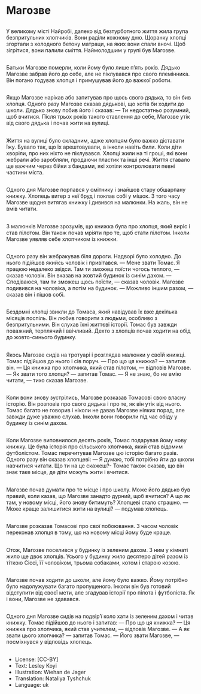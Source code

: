 # Магозве

##
У великому місті Найробі, далеко від безтурботного життя жила група безпритульних хлопчиків. Вони раділи кожному дню. Щоранку хлопці згортали з холодного бетону матраци, на яких вони спали вночі. Щоб зігрітися, вони палили сміття. Наймолодшим у групі був Магозве.

##
Батьки Магозве померли, коли йому було лише п’ять років. Дядько Магозве забрав його до себе, але не піклувався про свого племінника. Він погано годував хлопця і примушував його до важкої роботи.

##
Якщо Магозве нарікав або запитував про щось свого дядька, то він бив хлопця. Одного разу Магозве сказав дядькові, що хотів би ходити до школи. Дядько знову побив його і сказав:
— Ти недостатньо розумний, щоб вчитися.
Після трьох років такого ставлення до себе, Магозве утік від свого дядька і почав жити на вулиці.

##
Життя на вулиці було складним, адже хлопцям було важко діставати їжу. Бувало так, що їх арештовували, а інколи навіть били. Коли діти хворіли, про них ніхто не піклувався. Хлопці жили на ті гроші, які вони жебрали або заробляли, продаючи пластик та інші речі. Життя ставало ще важчим через бійки з бандами, які хотіли контролювати певні частини міста.

##
Одного дня Магозве порпався у смітнику і знайшов стару обшарпану книжку. Хлопець витер з неї бруд і поклав собі у мішок. З того часу Магозве щодня витягав книжку і дивився на малюнки. На жаль, він не вмів читати.

##
З малюнків Магозве зрозумів, що книжка була про хлопця, який виріс і став пілотом. Він також почав мріяти про те, щоб стати пілотом. Інколи Магозве уявляв себе хлопчиком із книжки.

##
Одного разу він жебракував біля дороги. Надворі було холодно. До нього підійшов якийсь чоловік і привітався.
— Мене звати Томас. Я працюю недалеко звідси. Там ти зможеш поїсти чогось теплого, — сказав чоловік.
Він вказав на жовтий будинок із синім дахом.
— Сподіваюся, там ти зможеш щось поїсти, — сказав чоловік.
Магозве подивився на чоловіка, а потім на будинок.
— Можливо іншим разом, — сказав він і пішов собі.

##
Бездомні хлопці звикли до Томаса, який навідував їх вже декілька місяців поспіль. Він любив говорити з людьми, особливо з безпритульними. Він слухав їхні життєві історії. Томас був завжди поважний, терплячий і ввічливий. Дехто з хлопців почав ходити на обід до жовто-синього будинку.

##
Якось Магозве сидів на тротуарі і розглядав малюнки у своїй книжці. Томас підійшов до нього і сів поруч.
— Про що ця книжка? — запитав він.
— Ця книжка про хлопчика, який став пілотом, — відповів Магозве.
— Як звати того хлопця? — запитав Томас.
— Я не знаю, бо не вмію читати, — тихо сказав Магозве.

##
Коли вони знову зустрілись, Магозве розказав Томасові свою власну історію. Він розповів про свого дядька і про те, як він утік від нього. Томас багато не говорив і ніколи не давав Магозве ніяких порад, але завжди дуже уважно слухав. Інколи вони говорили під час обіду у будинку із синім дахом.

##
Коли Магозве виповнилося десять років, Томас подарував йому нову книжку. Це була історія про сільського хлопчика, який став відомим футболістом. Томас перечитував Магозве цю історію багато разів. Одного разу він сказав хлопцеві:
— Я думаю, тобі потрібно йти до школи навчитися читати. Що ти на це скажеш?-
Томас також сказав, що він знає таке місце, де діти можуть жити і вчитися.

##
Магозве почав думати про те місце і про школу. Може його дядько був правий, коли казав, що Магозве занадто дурний, щоб вчитися? А що як там, у новому місці, його знову битимуть? Хлопцеві стало страшно.
— Може краще залишитися жити на вулиці? — подумав хлопець.

##
Магозве розказав Томасові про свої побоювання. З часом чоловік переконав хлопця в тому, що на новому місці йому буде краще.

##
Отож, Магозве поселився у будинку із зеленим дахом. З ним у кімнаті жило ще двоє хлопців. Усього у будинку жило десятеро дітей разом із тіткою Сіссі, її чоловіком, трьома собаками, котом і старою козою.

##
Магозве почав ходити до школи, але йому було важко. Йому потрібно було надолужувати багато пропущеного. Інколи він був готовий відступити від своєї мети, але згадував історії про пілота і футболіста. Як і вони, Магозве не здавався.

##
Одного дня Магозве сидів на подвір’ї коло хати із зеленим дахом і читав книжку. Томас підійшов до нього і запитав:
— Про що ця книжка?
— Ця книжка про хлопчика, який став учителем, — відповів Магозве.
— А як звати цього хлопчика? — запитав Томас.
— Його звати Магозве, — посміхнувся у відповідь хлопець.

##
* License: [CC-BY]
* Text: Lesley Koyi
* Illustration: Wiehan de Jager
* Translation: Nataliya Tyshchuk
* Language: uk
